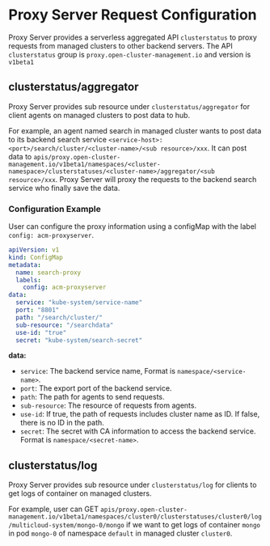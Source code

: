 # Proxy Server Request Configuration

Proxy Server provides a serverless aggregated API `clusterstatus` to proxy requests from managed clusters to other backend servers. The API `clusterstatus` group is `proxy.open-cluster-management.io` and version is `v1beta1`

## clusterstatus/aggregator

Proxy Server provides sub resource under `clusterstatus/aggregator` for client agents on managed clusters to post data to hub.

For example, an agent named search in managed cluster wants to post data to its backend search service `<service-host>:<port>/search/cluster/<cluster-name>/<sub resource>/xxx`.
It can post data to `apis/proxy.open-cluster-management.io/v1beta1/namespaces/<cluster-namespace>/clusterstatuses/<cluster-name>/aggregator/<sub resource>/xxx`.
Proxy Server will proxy the requests to the backend search service who finally save the data.

### Configuration Example

User can configure the proxy information using a configMap with the label `config: acm-proxyserver`.

```yaml
apiVersion: v1
kind: ConfigMap
metadata:
  name: search-proxy
  labels:
    config: acm-proxyserver
data:
  service: "kube-system/service-name"
  port: "8801"
  path: "/search/cluster/"
  sub-resource: "/searchdata"
  use-id: "true"
  secret: "kube-system/search-secret"
```

**data:**

* `service`: The backend service name, Format is `namespace/<service-name>`.
* `port`: The export port of the backend service.
* `path`: The path for agents to send requests.
* `sub-resource`: The resource of requests from agents.
* `use-id`: If true, the path of requests includes cluster name as ID. If false, there is no ID in the path.
* `secret`: The secret with CA information to access the backend service. Format is `namespace/<secret-name>`.

## clusterstatus/log

Proxy Server provides sub resource under `clusterstatus/log` for clients to get logs of container on managed clusters.

For example, user can GET `apis/proxy.open-cluster-management.io/v1beta1/namespaces/cluster0/clusterstatuses/cluster0/log/multicloud-system/mongo-0/mongo` if we want to get logs of container `mongo` in pod `mongo-0` of namespace `default` in managed cluster `cluster0`.
